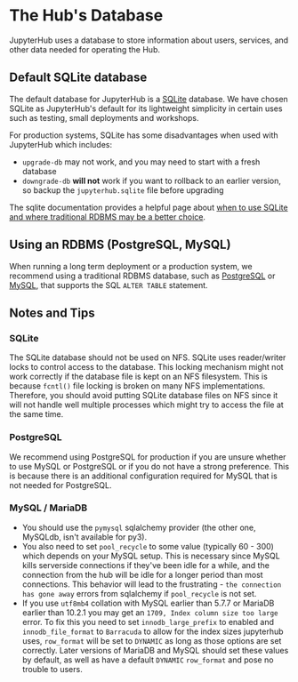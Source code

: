 # The Hub's Database

JupyterHub uses a database to store information about users, services, and other
data needed for operating the Hub.

## Default SQLite database

The default database for JupyterHub is a [SQLite](https://sqlite.org) database.
We have chosen SQLite as JupyterHub's default for its lightweight simplicity
in certain uses such as testing, small deployments and workshops.

For production systems, SQLite has some disadvantages when used with JupyterHub which includes:

- `upgrade-db` may not work, and you may need to start with a fresh database
- `downgrade-db` **will not** work if you want to rollback to an earlier
  version, so backup the `jupyterhub.sqlite` file before upgrading

The sqlite documentation provides a helpful page about [when to use SQLite and
where traditional RDBMS may be a better choice](https://sqlite.org/whentouse.html).

## Using an RDBMS (PostgreSQL, MySQL)

When running a long term deployment or a production system, we recommend using
a traditional RDBMS database, such as [PostgreSQL](https://www.postgresql.org)
or [MySQL](https://www.mysql.com), that supports the SQL `ALTER TABLE`
statement.

## Notes and Tips

### SQLite

The SQLite database should not be used on NFS. SQLite uses reader/writer locks
to control access to the database. This locking mechanism might not work
correctly if the database file is kept on an NFS filesystem. This is because
`fcntl()` file locking is broken on many NFS implementations. Therefore, you
should avoid putting SQLite database files on NFS since it will not handle well
multiple processes which might try to access the file at the same time.

### PostgreSQL

We recommend using PostgreSQL for production if you are unsure whether to use
MySQL or PostgreSQL or if you do not have a strong preference. This is because there is an
additional configuration required for MySQL that is not needed for PostgreSQL.

### MySQL / MariaDB

- You should use the `pymysql` sqlalchemy provider (the other one, MySQLdb,
  isn't available for py3).
- You also need to set `pool_recycle` to some value (typically 60 - 300)
  which depends on your MySQL setup. This is necessary since MySQL kills serverside
  connections if they've been idle for a while, and the connection
  from the hub will be idle for a longer period than most connections. This behavior
  will lead to the frustrating - `the connection has gone away` errors from
  sqlalchemy if `pool_recycle` is not set.
- If you use `utf8mb4` collation with MySQL earlier than 5.7.7 or MariaDB
  earlier than 10.2.1 you may get an `1709, Index column size too large` error.
  To fix this you need to set `innodb_large_prefix` to enabled and
  `innodb_file_format` to `Barracuda` to allow for the index sizes jupyterhub
  uses, `row_format` will be set to `DYNAMIC` as long as those options are set
  correctly. Later versions of MariaDB and MySQL should set these values by
  default, as well as have a default `DYNAMIC` `row_format` and pose no trouble
  to users.
